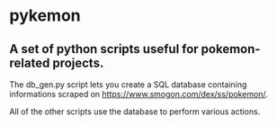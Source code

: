 # pykemon

## A set of python scripts useful for pokemon-related projects.

The db_gen.py script lets you create a SQL database containing informations scraped on https://www.smogon.com/dex/ss/pokemon/.

All of the other scripts use the database to perform various actions.
